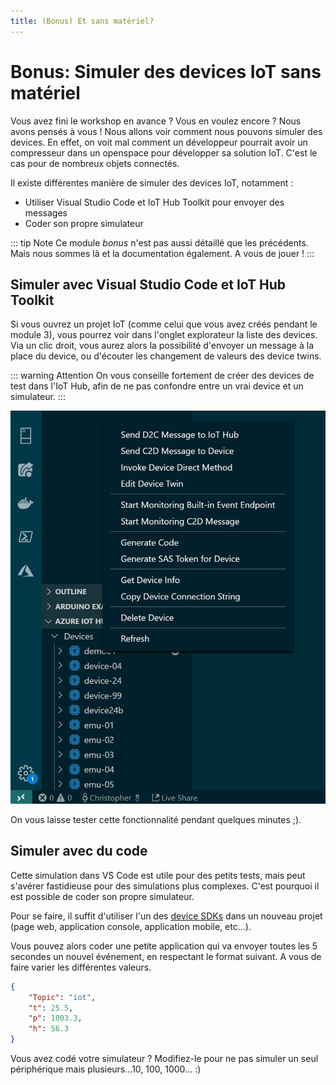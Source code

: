 ```yaml
---
title: (Bonus) Et sans matériel?
---
```


# Bonus: Simuler des devices IoT sans matériel

Vous avez fini le workshop en avance ? Vous en voulez encore ? 
Nous avons pensés à vous ! Nous allons voir comment nous pouvons simuler des devices.
En effet, on voit mal comment un développeur pourrait avoir un compresseur dans un 
openspace pour développer sa solution IoT. C'est le cas pour de nombreux objets connectés.

Il existe différentes manière de simuler des devices IoT, notamment : 
- Utiliser Visual Studio Code et IoT Hub Toolkit pour envoyer des messages
- Coder son propre simulateur 

::: tip Note
Ce module _bonus_ n'est pas aussi détaillé que les précédents. Mais nous sommes là
et la documentation également. A vous de jouer !
:::

## Simuler avec Visual Studio Code et IoT Hub Toolkit

Si vous ouvrez un projet IoT (comme celui que vous avez créés pendant le module 3),
vous pourrez voir dans l'onglet explorateur la liste des devices. Via un clic droit,
vous aurez alors la possibilité d'envoyer un message à la place du device, 
ou d'écouter les changement de valeurs des device twins.

::: warning Attention
On vous conseille fortement de créer des devices de test dans l'IoT Hub, 
afin de ne pas confondre entre un vrai device et un simulateur.
:::

![](./img/simulation-vscode.png)

On vous laisse tester cette fonctionnalité pendant quelques minutes ;).

## Simuler avec du code

Cette simulation dans VS Code est utile pour des petits tests, mais peut s'avérer fastidieuse
pour des simulations plus complexes. C'est pourquoi il est possible de coder son propre simulateur.

Pour se faire, il suffit d'utiliser l'un des [device SDKs](https://docs.microsoft.com/en-us/azure/iot-hub/iot-hub-devguide-sdks#azure-iot-hub-device-sdks?wt.mc_id=blinkingsimulator-github-chmaneu) dans
un nouveau projet (page web, application console, application mobile, etc...).

Vous pouvez alors coder une petite application qui va envoyer toutes les 5 secondes un nouvel événement, 
en respectant le format suivant. A vous de faire varier les différentes valeurs.

```json
{
    "Topic": "iot", 
    "t": 25.5,
    "p": 1003.3,
    "h": 56.3
}
```

Vous avez codé votre simulateur ? Modifiez-le pour ne pas simuler un seul périphérique
mais plusieurs...10, 100, 1000... :)